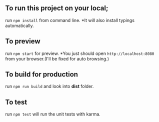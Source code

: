 ## To run this project on your local;
run `npm install` from command line. 
*It will also install typings automatically.

## To preview 
run `npm start` for preview. 
*You just should open `http://localhost:8080` from your browser.(I'll be fixed for auto browsing.)

## To build for production
run `npm run build` and look into **dist** folder.

## To test 
run `npm test` will run the unit tests with karma.
